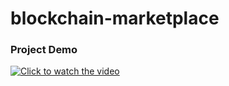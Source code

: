# blockchain-marketplace

### Project Demo
[![Click to watch the video](https://img.youtube.com/vi/SQZZU8gbln8/hqdefault.jpg)](https://www.youtube.com/watch?v=SQZZU8gbln8)
